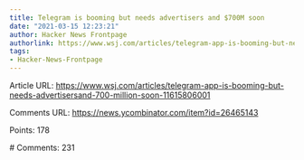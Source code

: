 ```yaml
---
title: Telegram is booming but needs advertisers and $700M soon
date: "2021-03-15 12:23:21"
author: Hacker News Frontpage
authorlink: https://www.wsj.com/articles/telegram-app-is-booming-but-needs-advertisersand-700-million-soon-11615806001
tags:
- Hacker-News-Frontpage
---
```


<p>Article URL: <a href="https://www.wsj.com/articles/telegram-app-is-booming-but-needs-advertisersand-700-million-soon-11615806001">https://www.wsj.com/articles/telegram-app-is-booming-but-needs-advertisersand-700-million-soon-11615806001</a></p>
<p>Comments URL: <a href="https://news.ycombinator.com/item?id=26465143">https://news.ycombinator.com/item?id=26465143</a></p>
<p>Points: 178</p>
<p># Comments: 231</p>
